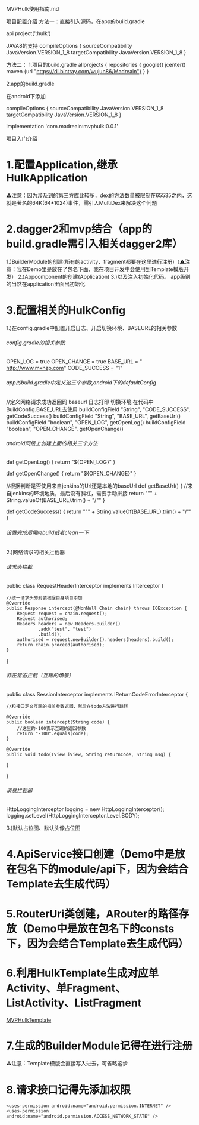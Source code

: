 MVPHulk使用指南.md

项目配置介绍
方法一：直接引入源码，在app的build.gradle

api project(':hulk')

JAVA8的支持
compileOptions {
        sourceCompatibility JavaVersion.VERSION_1_8
        targetCompatibility JavaVersion.VERSION_1_8
    }

方法二：
1.项目的build.gradle
allprojects {
    repositories {
        google()
        jcenter()
        maven {url "https://dl.bintray.com/wujun86/Madreain"}
    }
}

2.app的build.gradle

在android下添加

compileOptions {
        sourceCompatibility JavaVersion.VERSION_1_8
        targetCompatibility JavaVersion.VERSION_1_8
   }

implementation 'com.madreain:mvphulk:0.0.1'


项目入门介绍
# 1.配置Application,继承HulkApplication
⚠️注意：因为涉及到的第三方库比较多，dex的方法数量被限制在65535之内，这就是著名的64K(64*1024)事件，需引入MultiDex来解决这个问题

# 2.dagger2和mvp结合（app的build.gradle需引入相关dagger2库）
1.)BuilderModule的创建(所有的activity、fragment都要在这里进行注册)（⚠️注意：我在Demo里是放在了包名下面，我在项目开发中会使用到Template模版开发）
2.)Appcomponent的创建(Application)
3.)以及注入初始化代码。 app级别的当然在application里面出初始化

# 3.配置相关的HulkConfig

1.)在config.gradle中配置开启日志、开启切换环境、BASEURL的相关参数
###### config.gradle的相关参数

OPEN_LOG = true
OPEN_CHANGE = true
BASE_URL = " http://www.mxnzp.com"
CODE_SUCCESS = "1"

###### app的build.gradle中定义这三个参数,android下的defaultConfig

//定义网络请求成功返回码 baseurl  日志打印  切换环境  在代码中BuildConfig.BASE_URL去使用
buildConfigField "String", "CODE_SUCCESS", getCodeSuccess()
buildConfigField "String", "BASE_URL", getBaseUrl()
buildConfigField "boolean", "OPEN_LOG", getOpenLog()
buildConfigField "boolean", "OPEN_CHANGE", getOpenChange()

###### android同级上创建上面的相关三个方法

def getOpenLog() {
    return "${OPEN_LOG}"
}

def getOpenChange() {
    return "${OPEN_CHANGE}"
}

//根据判断是否使用来自jenkins的Url还是本地的baseUrl
def getBaseUrl() {
    //来自jenkins的环境地质，最后没有斜杠，需要手动拼接
    return "\"" + String.valueOf(BASE_URL).trim() + "/\""
}

def getCodeSuccess() {
    return "\"" + String.valueOf(BASE_URL).trim() + "/\""
}

###### 设置完成后需rebuild或者clean一下

2.)网络请求的相关拦截器
###### 请求头拦截

public class RequestHeaderInterceptor implements Interceptor {

    //统一请求头的封装根据自身项目添加
    @Override
    public Response intercept(@NonNull Chain chain) throws IOException {
        Request request = chain.request();
        Request authorised;
        Headers headers = new Headers.Builder()
                .add("test", "test")
                .build();
        authorised = request.newBuilder().headers(headers).build();
        return chain.proceed(authorised);
    }
}

###### 非正常态拦截（互踢的场景）

public class SessionInterceptor implements IReturnCodeErrorInterceptor {

    //和接口定义互踢的相关参数返回，然后在todo方法进行跳转

    @Override
    public boolean intercept(String code) {
        //这里的-100表示互踢的返回参数
        return "-100".equals(code);
    }

    @Override
    public void todo(IView iView, String returnCode, String msg) {

    }

}

###### 消息拦截器

HttpLoggingInterceptor logging = new HttpLoggingInterceptor();
logging.setLevel(HttpLoggingInterceptor.Level.BODY);

3.)默认占位图、默认头像占位图

# 4.ApiService接口创建（Demo中是放在包名下的module/api下，因为会结合Template去生成代码）

# 5.RouterUri类创建，ARouter的路径存放（Demo中是放在包名下的consts下，因为会结合Template去生成代码）

# 6.利用HulkTemplate生成对应单Activity、单Fragment、ListActivity、ListFragment
[MVPHulkTemplate](https://github.com/madreain/MVPHulkTemplate)

# 7.生成的BuilderModule记得在进行注册
⚠️注意：Template模版会直接写入进去，可省略这步

# 8.请求接口记得先添加权限
    <uses-permission android:name="android.permission.INTERNET" />
    <uses-permission android:name="android.permission.ACCESS_NETWORK_STATE" />


